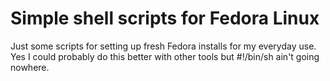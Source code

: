 # Simple shell scripts for Fedora Linux

Just some scripts for setting up fresh Fedora installs for my everyday use. Yes I could probably do this better with other tools but #!/bin/sh ain't going nowhere.
